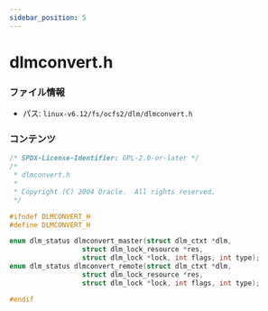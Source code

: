 ```yaml
---
sidebar_position: 5
---
```

# dlmconvert.h

### ファイル情報

- パス: `linux-v6.12/fs/ocfs2/dlm/dlmconvert.h`

### コンテンツ

```h
/* SPDX-License-Identifier: GPL-2.0-or-later */
/*
 * dlmconvert.h
 *
 * Copyright (C) 2004 Oracle.  All rights reserved.
 */

#ifndef DLMCONVERT_H
#define DLMCONVERT_H

enum dlm_status dlmconvert_master(struct dlm_ctxt *dlm,
				  struct dlm_lock_resource *res,
				  struct dlm_lock *lock, int flags, int type);
enum dlm_status dlmconvert_remote(struct dlm_ctxt *dlm,
				  struct dlm_lock_resource *res,
				  struct dlm_lock *lock, int flags, int type);

#endif

```
